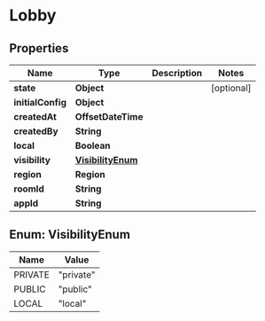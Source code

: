 

# Lobby


## Properties

| Name | Type | Description | Notes |
|------------ | ------------- | ------------- | -------------|
|**state** | **Object** |  |  [optional] |
|**initialConfig** | **Object** |  |  |
|**createdAt** | **OffsetDateTime** |  |  |
|**createdBy** | **String** |  |  |
|**local** | **Boolean** |  |  |
|**visibility** | [**VisibilityEnum**](#VisibilityEnum) |  |  |
|**region** | **Region** |  |  |
|**roomId** | **String** |  |  |
|**appId** | **String** |  |  |



## Enum: VisibilityEnum

| Name | Value |
|---- | -----|
| PRIVATE | &quot;private&quot; |
| PUBLIC | &quot;public&quot; |
| LOCAL | &quot;local&quot; |



